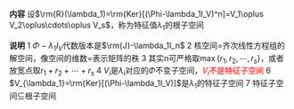 **内容**
设$\rm{R}(\lambda_1)=\rm{Ker}[(\Phi-\lambda_1I_V)^n]=V_1\oplus V_2\oplus\cdots\oplus V_s$，称为特征值$\lambda_1$的根子空间

**说明**
1 $\Phi-\lambda_1I_V$代数版本是$\rm{J}-\lambda_1I_n$
2 核空间=齐次线性方程组的解空间，像空间的维数=表示矩阵的秩
3 其实n可严格取$\max\{r_1,r_2,\cdots,r_s\}$，或者放宽点取$r_1+r_2+\cdots+r_s$
4 $V_i$是$\lambda_i$对应的$\Phi$不变子空间，<font color=red>$V_i$不是特征子空间</font>
6 $V_{\lambda_1}=\rm{Ker}[(\Phi-\lambda_1I_V)]$是$\lambda_1$的特征子空间
7 特征子空间$\subseteq$根子空间
